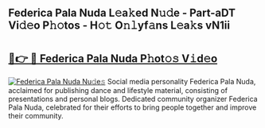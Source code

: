 ## Federica Pala Nuda L𝚎a𝚔ed N𝚞𝚍e - Part-aDT Vi𝚍𝚎o P𝚑𝚘tos - H𝚘𝚝 O𝚗𝚕yf𝚊ns L𝚎a𝚔s vN1ii

# <h2><a href="http://kf97p8.oniu.top/?m=Federica+Pala+Nuda">🔗👉 🔴 Federica Pala Nuda P𝚑ot𝚘𝚜 V𝚒d𝚎o</a></h2>

[![Federica Pala Nuda Nu𝚍e𝚜](https://i.imgur.com/0qMVB7G.gif)](http://kf97p8.oniu.top/?m=Federica+Pala+Nuda)
Social media personality Federica Pala Nuda, acclaimed for publishing dance and lifestyle material, consisting of presentations and personal blogs. Dedicated community organizer Federica Pala Nuda, celebrated for their efforts to bring people together and improve their community.  
